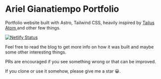 # Ariel Gianatiempo Portfolio

Portfolio website built with Astro, Tailwind CSS, heavily inspired by [Tailus Atom ](https://atom.tailus.io/) and other few things.

[![Netlify Status](https://api.netlify.com/api/v1/badges/ea6da2b2-6bb5-4323-9815-64e9096846f0/deploy-status)](https://app.netlify.com/sites/gianatiempo/deploys)

Feel free to read the blog to get more info on how it was built and maybe some other interesting things.

PRs are encouraged if you see something wrong or that can be improved.

If you clone or use it somehow, please give me a star 😀.
